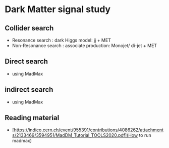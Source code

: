 # Dark Matter signal study

## Collider search
- Resonance search : dark Higgs model: jj + MET
- Non-Resonance search : associate production: Monojet/ di-jet + MET

## Direct search

- using MadMax

## indirect search

- using MadMax

## Reading material

- [https://indico.cern.ch/event/955391/contributions/4086262/attachments/2133469/3594951/MadDM_Tutorial_TOOLS2020.pdf](How to run madmax)